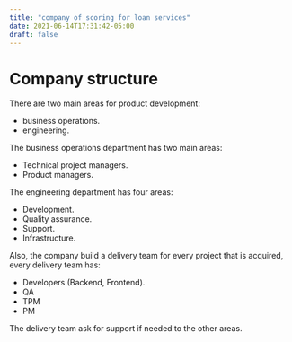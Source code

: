 ```yaml
---
title: "company of scoring for loan services"
date: 2021-06-14T17:31:42-05:00
draft: false
---
```

# Company structure  

There are two main areas for product development:

- business operations.
- engineering.  

The business operations department has two main areas:
- Technical project managers.
- Product managers.  

The engineering department has four areas:
- Development.
- Quality assurance.
- Support.
- Infrastructure.


Also, the company build a delivery team for every project that is acquired, every delivery team has:
- Developers (Backend, Frontend).
- QA
- TPM
- PM

The delivery team ask for support if needed to the other areas.